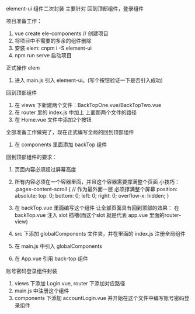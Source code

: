 element-ui 组件二次封装
主要针对 回到顶部组件，登录组件

项目准备工作：
1. vue create ele-components  // 创建项目
2. 将项目中不需要的多余的组件删除
3. 安装 elem: cnpm i -S element-ui
4. npm run serve 启动项目

正式操作 elem
1. 进入 main.js 引入 element-ui。(写个按钮验证一下是否引入成功)





回到顶部组件
1. 在 views 下新建两个文件：BackTopOne.vue/BackTopTwo.vue
2. 在 router 里的 index.js 中加上 上面那两个文件的路径
3. 在 Home.vue 文件中添加2个按钮

全部准备工作做完了，现在正式编写全局的回到顶部组件
1. 在 components 里面添加 backTop 组件

回到顶部组件的要求：
1. 页面内容必须超过屏幕高度
2. 所有内容必须在一个容器里面，并且这个容器需要撑满整个页面
    小技巧： .pages-content-scroll { // 作为最外面一层 必须撑满整个屏幕
                position: absolute;
                top: 0;
                bottom: 0;
                left: 0;
                right: 0;
                overflow-x: hidden;
            }

3. 在 backTop.vue 里面编写这个组件
    让全部页面具有回到顶部的效果： 在 backTop.vue 注入 slot 插槽(而这个slot 就是代表 app.vue 里面的router-view)
4. src 下添加 globalComponents 文件夹，并在里面的 index.js 注册全局组件
5. 在 main.js 中引入 globalComponents
6. 在 App.vue 引用 back-top 组件





账号密码登录组件封装
1. views 下添加 Login.vue, router 下添加对应路径
2. main.js 中注册这个组件
3. components 下添加 accountLogin.vue 并开始在这个文件中编写账号密码登录组件